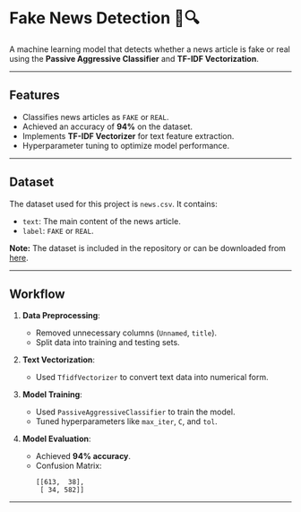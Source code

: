 
# Fake News Detection 📰🔍

A machine learning model that detects whether a news article is fake or real using the **Passive Aggressive Classifier** and **TF-IDF Vectorization**.

---

## Features
- Classifies news articles as `FAKE` or `REAL`.
- Achieved an accuracy of **94%** on the dataset.
- Implements **TF-IDF Vectorizer** for text feature extraction.
- Hyperparameter tuning to optimize model performance.

---

## Dataset
The dataset used for this project is `news.csv`. It contains:
- `text`: The main content of the news article.
- `label`: `FAKE` or `REAL`.

**Note:** The dataset is included in the repository or can be downloaded from [here](https://data-flair.training/blogs/advanced-python-project-detecting-fake-news/).

---

## Workflow
1. **Data Preprocessing**:
   - Removed unnecessary columns (`Unnamed`, `title`).
   - Split data into training and testing sets.

2. **Text Vectorization**:
   - Used `TfidfVectorizer` to convert text data into numerical form.

3. **Model Training**:
   - Used `PassiveAggressiveClassifier` to train the model.
   - Tuned hyperparameters like `max_iter`, `C`, and `tol`.

4. **Model Evaluation**:
   - Achieved **94% accuracy**.
   - Confusion Matrix:
     ```
     [[613,  38],
      [ 34, 582]]
     ```

---
